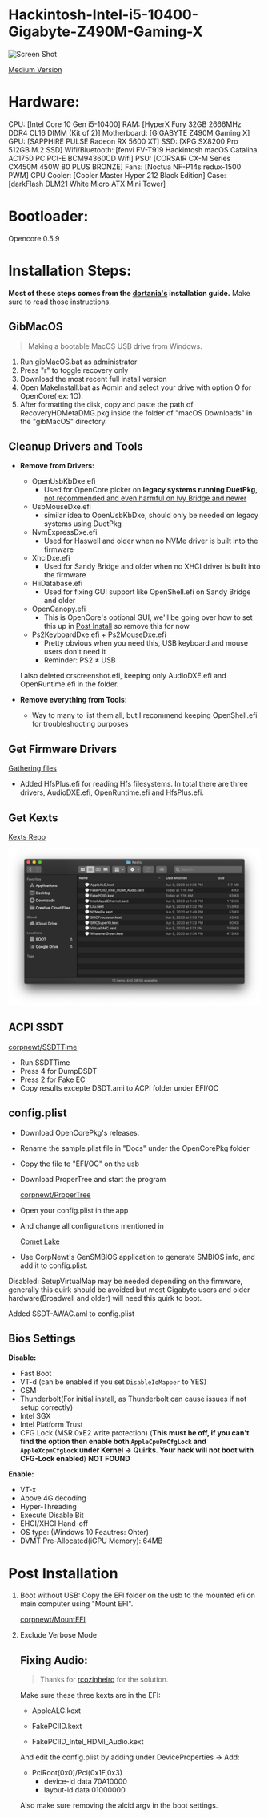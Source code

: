 # Hackintosh-Intel-i5-10400-Gigabyte-Z490M-Gaming-X

![Screen Shot](./Images/Screenshot.png?raw=true)

[Medium Version](https://medium.com/@Andy.Chu/step-by-step-opencore-hackintosh-guide-on-intel-10th-gen-comet-lake-cpus-e0ab4331b99f?source=friends_link&sk=c436b6a318bb4fdfe4abe1924a3b589b)

# Hardware:

CPU: [Intel Core 10 Gen i5-10400]
RAM: [HyperX Fury 32GB 2666MHz DDR4 CL16 DIMM (Kit of 2)]
Motherboard: [GIGABYTE Z490M Gaming X]
GPU: [SAPPHIRE PULSE Radeon RX 5600 XT]
SSD: [XPG SX8200 Pro 512GB M.2 SSD]
Wifi/Bluetooth: [fenvi FV-T919 Hackintosh macOS Catalina AC1750 PC PCI-E BCM94360CD Wifi]
PSU: [CORSAIR CX-M Series CX450M 450W 80 PLUS BRONZE]
Fans: [Noctua NF-P14s redux-1500 PWM]
CPU Cooler: [Cooler Master Hyper 212 Black Edition]
Case: [darkFlash DLM21 White Micro ATX Mini Tower]

# Bootloader:

Opencore 0.5.9

# Installation Steps:

**Most of these steps comes from the [dortania's](https://dortania.github.io/OpenCore-Desktop-Guide/) installation guide.** Make sure to read those instructions.

## GibMacOS

> Making a bootable MacOS USB drive from Windows.

1. Run gibMacOS.bat as administrator
2. Press "r" to toggle recovery only
3. Download the most recent full install version
4. Open MakeInstall.bat as Admin and select your drive with option O for OpenCore( ex: 1O).
5. After formatting the disk, copy and paste the path of RecoveryHDMetaDMG.pkg inside the folder of "macOS Downloads" in the "gibMacOS" directory.

## Cleanup Drivers and Tools

- **Remove from Drivers:**

  - OpenUsbKbDxe.efi
    - Used for OpenCore picker on **legacy systems running DuetPkg**, [not recommended and even harmful on Ivy Bridge and newer](https://applelife.ru/threads/opencore-obsuzhdenie-i-ustanovka.2944066/page-176#post-856653)
  - UsbMouseDxe.efi
    - similar idea to OpenUsbKbDxe, should only be needed on legacy systems using DuetPkg
  - NvmExpressDxe.efi
    - Used for Haswell and older when no NVMe driver is built into the firmware
  - XhciDxe.efi
    - Used for Sandy Bridge and older when no XHCI driver is built into the firmware
  - HiiDatabase.efi
    - Used for fixing GUI support like OpenShell.efi on Sandy Bridge and older
  - OpenCanopy.efi
    - This is OpenCore's optional GUI, we'll be going over how to set this up in [Post Install](https://dortania.github.io/OpenCore-Desktop-Guide/extras/gui.html) so remove this for now
  - Ps2KeyboardDxe.efi + Ps2MouseDxe.efi
    - Pretty obvious when you need this, USB keyboard and mouse users don't need it
    - Reminder: PS2 ≠ USB

  I also deleted crscreenshot.efi, keeping only AudioDXE.efi and OpenRuntime.efi in the folder.

- **Remove everything from Tools:**

  - Way to many to list them all, but I recommend keeping OpenShell.efi for troubleshooting purposes

## Get Firmware Drivers

[Gathering files](https://dortania.github.io/OpenCore-Desktop-Guide/ktext.html)

- Added HfsPlus.efi for reading Hfs filesystems. In total there are three drivers, AudioDXE.efi, OpenRuntime.efi and HfsPlus.efi.

## Get Kexts

[Kexts Repo](https://onedrive.live.com/?authkey=!APjCyRpzoAKp4xs&id=FE4038DA929BFB23!455036&cid=FE4038DA929BFB23)

![Kexts](./Images/kexts.png?raw=true)

## ACPI SSDT

[corpnewt/SSDTTime](https://github.com/corpnewt/SSDTTime)

- Run SSDTTime
- Press 4 for DumpDSDT
- Press 2 for Fake EC
- Copy results excepte DSDT.ami to ACPI folder under EFI/OC

## config.plist

- Download OpenCorePkg's releases.

- Rename the sample.plist file in "Docs" under the OpenCorePkg folder

- Copy the file to "EFI/OC" on the usb

- Download ProperTree and start the program

  [corpnewt/ProperTree](https://github.com/corpnewt/ProperTree)

- Open your config.plist in the app

- And change all configurations mentioned in

  [Comet Lake](https://dortania.github.io/OpenCore-Desktop-Guide/config.plist/comet-lake.html#pciroot0x0pci0x20x0)

- Use CorpNewt's GenSMBIOS application to generate SMBIOS info, and add it to config.plist.

Disabled: SetupVirtualMap may be needed depending on the firmware, generally this quirk should be avoided but most Gigabyte users and older hardware(Broadwell and older) will need this quirk to boot.

Added SSDT-AWAC.aml to config.plist

## Bios Settings

**Disable:**

- Fast Boot
- VT-d (can be enabled if you set `DisableIoMapper` to YES)
- CSM
- Thunderbolt(For initial install, as Thunderbolt can cause issues if not setup correctly)
- Intel SGX
- Intel Platform Trust
- CFG Lock (MSR 0xE2 write protection) (**This must be off, if you can't find the option then enable both `AppleCpuPmCfgLock` and `AppleXcpmCfgLock` under Kernel -> Quirks. Your hack will not boot with CFG-Lock enabled**) **NOT FOUND**

**Enable:**

- VT-x
- Above 4G decoding
- Hyper-Threading
- Execute Disable Bit
- EHCI/XHCI Hand-off
- OS type: (Windows 10 Feautres: Ohter)
- DVMT Pre-Allocated(iGPU Memory): 64MB

# Post Installation

1. Boot without USB: Copy the EFI folder on the usb to the mounted efi on main computer using "Mount EFI".

   [corpnewt/MountEFI](https://github.com/corpnewt/MountEFI)

2. Exclude Verbose Mode

   ## Fixing Audio:

   >  Thanks for [rcozinheiro](https://www.reddit.com/r/hackintosh/comments/h7g3ou/is_applealc_supporting_z490_motherboards/) for the solution.

   Make sure these three kexts are in the EFI:

   - AppleALC.kext

   - FakePCIID.kext

   - FakePCIID_Intel_HDMI_Audio.kext

   And edit the config.plist by adding under DeviceProperties -> Add:

   - PciRoot(0x0)/Pci(0x1F,0x3)
     - device-id data 70A10000
     - layout-id data 01000000

   Also make sure removing the alcid argv in the boot settings.
